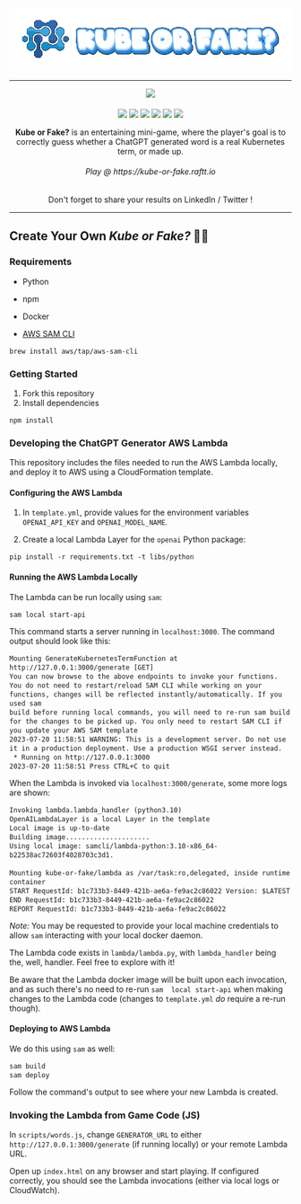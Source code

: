 ![Kube or Fake?](resources/kubeOrFake.gif)

---

<p align="center">
<a href="https://github.com/rafttio/kube-or-fake/actions/workflows/pages/pages-build-deployment"><img src="https://github.com/rafttio/kube-or-fake/actions/workflows/pages/pages-build-deployment/badge.svg"></a>
<br><br>
<img src="https://img.shields.io/badge/Amazon_AWS-FF9900?style=for-the-badge&logo=amazonaws&logoColor=white">
<img src="https://img.shields.io/badge/GitHub%20Pages-222222?style=for-the-badge&logo=GitHub%20Pages&logoColor=white">
<img src="https://img.shields.io/badge/CSS3-1572B6?style=for-the-badge&logo=css3&logoColor=white">
<img src="https://img.shields.io/badge/HTML5-E34F26?style=for-the-badge&logo=html5&logoColor=white">
<img src="https://img.shields.io/badge/JavaScript-323330?style=for-the-badge&logo=javascript&logoColor=F7DF1E">
<img src="https://img.shields.io/badge/Python-FFD43B?style=for-the-badge&logo=python&logoColor=blue">

<center><b>Kube or Fake?</b> is an entertaining mini-game, where the player's goal is to correctly guess whether a ChatGPT generated word is a real Kubernetes term, or made up.

<h6 align="center">Play @ https://kube-or-fake.raftt.io</h6>
Don't forget to share your results on LinkedIn / Twitter !</center>

---

## Create Your Own *Kube or Fake?* 🧑‍💻

### Requirements

- Python

- npm

- Docker

- [AWS SAM CLI](https://docs.aws.amazon.com/serverless-application-model/latest/developerguide/install-sam-cli.html)  
```shell
brew install aws/tap/aws-sam-cli
```

### Getting Started

1. Fork this repository
2. Install dependencies  
```shell
npm install
```

### Developing the ChatGPT Generator AWS Lambda

This repository includes the files needed to run the AWS Lambda locally, and deploy it to AWS using a CloudFormation template.

#### Configuring the AWS Lambda

1. In `template.yml`, provide values for the environment variables `OPENAI_API_KEY` and `OPENAI_MODEL_NAME`.

2. Create a local Lambda Layer for the `openai` Python package:  
```shell
pip install -r requirements.txt -t libs/python
```

#### Running the AWS Lambda Locally

The Lambda can be run locally using `sam`:
```shell
sam local start-api
```

This command starts a server running in `localhost:3000`. The command output should look like this:
```
Mounting GenerateKubernetesTermFunction at http://127.0.0.1:3000/generate [GET]                                                                                                                                    
You can now browse to the above endpoints to invoke your functions. You do not need to restart/reload SAM CLI while working on your functions, changes will be reflected instantly/automatically. If you used sam  
build before running local commands, you will need to re-run sam build for the changes to be picked up. You only need to restart SAM CLI if you update your AWS SAM template                                       
2023-07-20 11:58:51 WARNING: This is a development server. Do not use it in a production deployment. Use a production WSGI server instead.
 * Running on http://127.0.0.1:3000
2023-07-20 11:58:51 Press CTRL+C to quit
```

When the Lambda is invoked via `localhost:3000/generate`, some more logs are shown:
```
Invoking lambda.lambda_handler (python3.10)
OpenAILambdaLayer is a local Layer in the template
Local image is up-to-date
Building image.....................
Using local image: samcli/lambda-python:3.10-x86_64-b22538ac72603f4028703c3d1.

Mounting kube-or-fake/lambda as /var/task:ro,delegated, inside runtime container
START RequestId: b1c733b3-8449-421b-ae6a-fe9ac2c86022 Version: $LATEST
END RequestId: b1c733b3-8449-421b-ae6a-fe9ac2c86022
REPORT RequestId: b1c733b3-8449-421b-ae6a-fe9ac2c86022
```

_Note:_ You may be requested to provide your local machine credentials to allow `sam` interacting with your local docker daemon.

The Lambda code exists in `lambda/lambda.py`, with `lambda_handler` being the, well, handler. Feel free to explore with it!

Be aware that the Lambda docker image will be built upon each invocation, and as such there's no need to re-run `sam  local start-api` when making changes to the Lambda code (changes to `template.yml` _do_ require a re-run though).

#### Deploying to AWS Lambda

We do this using `sam` as well:

```shell
sam build
sam deploy
```

Follow the command's output to see where your new Lambda is created.

### Invoking the Lambda from Game Code (JS)

In `scripts/words.js`, change `GENERATOR_URL` to either `http://127.0.0.1:3000/generate` (if running locally) or your remote Lambda URL.

Open up `index.html` on any browser and start playing. If configured correctly, you should see the Lambda invocations (either via local logs or CloudWatch).

